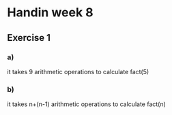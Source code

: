 # Handin week 8

## Exercise 1

### a)
it takes 9 arithmetic operations to calculate fact(5)

### b)
it takes n+(n-1) arithmetic operations to calculate fact(n)